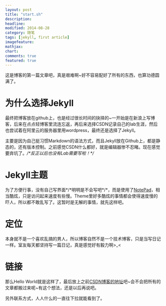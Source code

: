 ```yaml
---
layout: post
title: "start.sh"
description: 
headline: 
modified: 2014-08-28
category: 随笔
tags: [jekyll, first article]
imagefeature: 
mathjax: 
chart: 
comments: true
featured: true
---
```


这是博客的第一篇文章吧，真是艰难啊~好不容易配好了所有的东西，也算功德圆满了。

#	为什么选择Jekyll

最终把博客放在github上，也是经过很长时间的抉择的~一开始是在新浪上写博客，后来在点点轻博客里流连忘返，再后来选择CSDN记录自己的lab生涯，然后也尝试着在阿里云的服务器里用wordpress，最终还是选择了Jekyll。

主要是因为自己挺习惯Markdown的语法方式，而且Jekyll放在Github上，都是静态的，还有版本控制。之前感觉CSDN什么都好，就是编辑器惨不忍睹。现在感觉要弃坑了。*/\*反正以后也没有Lab需要写啦！\*/*

#	Jekyll主题

为了方便行事，没有自己写界面*/\*明明是不会写吧\*/*，而是使用了[NotePad](https://github.com/hmfaysal/Notepad)，相当酷炫，只是访问起来速度有些慢。Theme里好多酷炫的事情都会使得速度慢的吓人，所以都不敢乱写了。这暂时是无解的事情，就先这样吧。

#	定位

本身就不是一个喜欢乱搞的男人，所以博客自然不是一个技术博客，只是当写日记一样。室友每天都坚持写一篇日记，真是感觉好有毅力啊>_<

#	链接

那么Hello World就是这样了，最后放上之前[CSDN博客的地址](http://blog.csdn.net/cecesjtu)吧~会不会把所有的文章都搬过来呢~有这个想法，还是以后再说吧。

另外联系方式，人人什么的一直往下拉就能看到了。